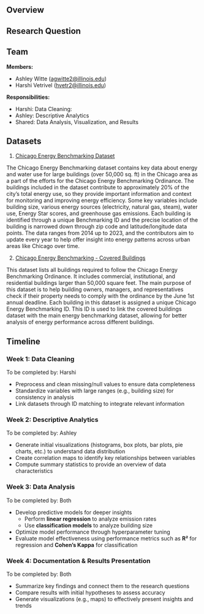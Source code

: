 ## Overview

## Research Question 

## Team 
**Members:**
- Ashley Witte (agwitte2@illinois.edu)
- Harshi Vetrivel (hvetr2@illinois.edu)

**Responsibilities:**
  - Harshi: Data Cleaning: 
  - Ashley: Descriptive Analytics
  - Shared: Data Analysis, Visualization, and Results
    
## Datasets
1. [Chicago Energy Benchmarking Dataset](https://data.cityofchicago.org/Environment-Sustainable-Development/Chicago-Energy-Benchmarking/xq83-jr8c/data_preview)
   
The Chicago Energy Benchmarking dataset contains key data about energy and water use for large buildings (over 50,000 sq. ft) in the Chicago area as a part of the efforts for the Chicago Energy Benchmarking Ordinance. The buildings included in the dataset contribute to approximately 20% of the city’s total energy use, so they provide important information and context for monitoring and improving energy efficiency. Some key variables include building size, various energy sources (electricity, natural gas, steam), water use, Energy Star scores, and greenhouse gas emissions. Each building is identified through a unique Benchmarking ID and the precise location of the building is narrowed down through zip code and latitude/longitude data points. The data ranges from 2014 up to 2023, and the contributors aim to update every year to help offer insight into energy patterns across urban areas like Chicago over time.

2. [Chicago Energy Benchmarking - Covered Buildings](https://data.cityofchicago.org/browse?category=Environment+%26+Sustainable+Development&sortBy=most_accessed&pageSize=20&page=1)

This dataset lists all buildings required to follow the Chicago Energy Benchmarking Ordinance. It includes commercial, institutional, and residential buildings larger than 50,000 square feet. The main purpose of this dataset is to help building owners, managers, and representatives check if their property needs to comply with the ordinance by the June 1st annual deadline. Each building in this dataset is assigned a unique Chicago Energy Benchmarking ID. This ID is used to link the covered buildings dataset with the main energy benchmarking dataset, allowing for better analysis of energy performance across different buildings.

## Timeline
### **Week 1: Data Cleaning**
To be completed by: Harshi
- Preprocess and clean missing/null values to ensure data completeness  
- Standardize variables with large ranges (e.g., building size) for consistency in analysis  
- Link datasets through ID matching to integrate relevant information  

### **Week 2: Descriptive Analytics**  
To be completed by: Ashley
- Generate initial visualizations (histograms, box plots, bar plots, pie charts, etc.) to understand data distribution  
- Create correlation maps to identify key relationships between variables  
- Compute summary statistics to provide an overview of data characteristics 

### **Week 3: Data Analysis** 
To be completed by: Both
- Develop predictive models for deeper insights  
  - Perform **linear regression** to analyze emission rates  
  - Use **classification models** to analyze building size 
- Optimize model performance through hyperparameter tuning 
- Evaluate model effectiveness using performance metrics such as **R²** for regression and **Cohen’s Kappa** for classification 

### **Week 4: Documentation & Results Presentation**
To be completed by: Both
- Summarize key findings and connect them to the research questions  
- Compare results with initial hypotheses to assess accuracy 
- Generate visualizations (e.g., maps) to effectively present insights and trends  
